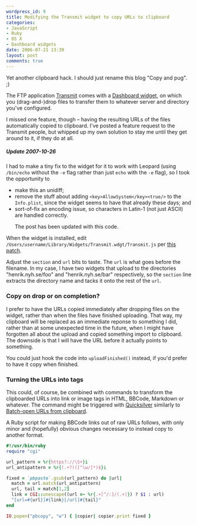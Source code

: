 ```yaml
---
wordpress_id: 9
title: Modifying the Transmit widget to copy URLs to clipboard
categories:
- JavaScript
- Ruby
- OS X
- Dashboard widgets
date: 2006-07-21 13:39
layout: post
comments: true
---
```

Yet another clipboard hack. I should just rename this blog "Copy and pug". ;)

The FTP application <a href="http://www.panic.com/transmit/">Transmit</a> comes with a <a href="http://www.apple.com/macosx/features/dashboard/">Dashboard widget</a>, on which you (drag-and-)drop files to transfer them to whatever server and directory you've configured.

I missed one feature, though &ndash; having the resulting URLs of the files automatically copied to clipboard. I've posted a feature request to the Transmit people, but whipped up my own solution to stay me until they get around to it, if they do at all.

<!--more-->

<div class="updated">
<h5>Update 2007-10-26</h5>

I had to make a tiny fix to the widget for it to work with Leopard (using <code>/bin/echo</code> without the <code>-e</code> flag rather than just <code>echo</code> with the <code>-e</code> flag), so I took the opportunity to
<ul>
<li>make this an unidiff;</li>
<li>remove the stuff about adding <code>&lt;key&gt;AllowSystem&lt;/key&gt;&lt;true/&gt;</code> to the <code>Info.plist</code>, since the widget seems to have that already these days; and</li>
<li>sort-of-fix an encoding issue, so characters in Latin-1 (not just ASCII) are handled correctly.</li>

The post has been updated with this code.
</ul>

</div>

When the widget is installed, edit <code>/Users/<em>username</em>/Library/Widgets/Transmit.wdgt/Transmit.js</code> per <a href="http://pastie.textmate.org/111275">this patch</a>.

Adjust the <code>section</code> and <code>url</code> bits to taste. The <code>url</code> is what goes before the filename. In my case, I have two widgets that upload to the directories "henrik.nyh.se/foo" and "henrik.nyh.se/bar" respectively, so the <code>section</code> line extracts the directory name and tacks it onto the rest of the <code>url</code>.

<h3>Copy on drop or on completion?</h3>

I prefer to have the URLs copied immediately after dropping files on the widget, rather than when the files have finished uploading. That way, my clipboard will be replaced as an immediate reponse to something I did, rather than at some unexpected time in the future, when I might have forgotten all about the upload and copied something import to clipboard. The downside is that I will have the URL before it actually points to something.

You could just hook the code into <code>uploadFinished()</code> instead, if you'd prefer to have it copy when finished.

<h3>Turning the URLs into tags</h3>

This could, of course, be combined with commands to transform the clipboarded URLs into link or image tags in HTML, BBCode, Markdown or whatever. The command might be triggered with <a href="http://quicksilver.blacktree.com/">Quicksilver</a> similarly to <a href="http://henrik.nyh.se/2006/07/batch-open-urls-from-clipboard/">Batch-open URLs from clipboard</a>.

A Ruby script for making BBCode links out of raw URLs follows, with only minor and (hopefully) obvious changes necessary to instead copy to another format.

``` ruby
#!/usr/bin/ruby
require "cgi"

url_pattern = %r{https?://\S+}i
url_antipattern = %r{(.+?)([^\w/]*)$}i

fixed = `pbpaste`.gsub(url_pattern) do |url|
  match = url.match(url_antipattern)
  url, tail = match[1,2]
  link = CGI::unescape((url =~ %r{.+[^/:]/(.+)}) ? $1 : url)
  "[url=#{url}]#{link}[/url]#{tail}"
end

IO.popen("pbcopy", "w") { |copier| copier.print fixed }
```
